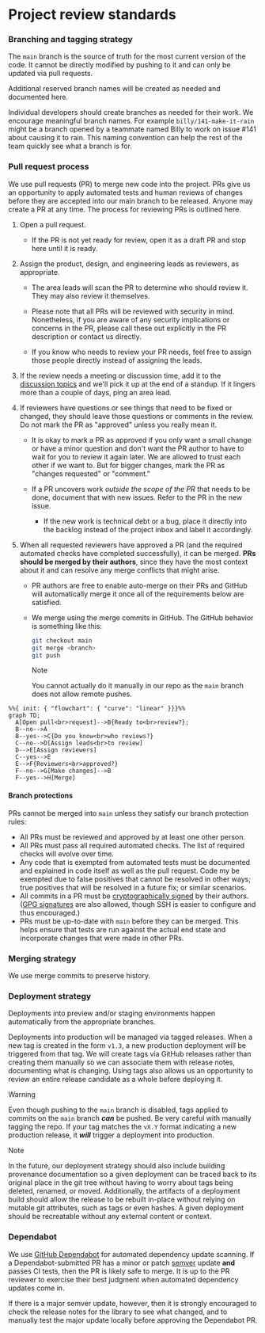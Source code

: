 # Project review standards

### Branching and tagging strategy

The `main` branch is the source of truth for the most current version of the
code. It cannot be directly modified by pushing to it and can only be updated
via pull requests.

Additional reserved branch names will be created as needed and documented here.

Individual developers should create branches as needed for their work. We
encourage meaningful branch names. For example `billy/141-make-it-rain`
might be a branch opened by a teammate named Billy to work on issue #141 about
causing it to rain. This naming convention can help the rest of the team quickly
see what a branch is for.

### Pull request process

We use pull requests (PR) to merge new code into the project. PRs give us an
opportunity to apply automated tests and human reviews of changes before they
are accepted into our main branch to be released. Anyone may create a PR at any
time. The process for reviewing PRs is outlined here.

1. Open a pull request.

   - If the PR is not yet ready for review, open it as a draft PR and stop here
     until it is ready.

2. Assign the product, design, and engineering leads as reviewers, as
   appropriate.

   - The area leads will scan the PR to determine who should review it. They may
     also review it themselves.

   - Please note that all PRs will be reviewed with security in mind.
     Nonetheless, if you are aware of any security implications or concerns in
     the PR, please call these out explicitly in the PR description or contact
     us directly.

   - If you know who needs to review your PR needs, feel free to assign those
     people directly instead of assigning the leads.

3. If the review needs a meeting or discussion time, add it to the
   [discussion topics](https://docs.google.com/spreadsheets/d/1wd9WsmNHdLXl-smL_A63oBDRIkALJTELXcITl4iTdMs/edit#gid=1456748459)
   and we'll pick it up at the end of a standup. If it lingers more than a
   couple of days, ping an area lead.

4. If reviewers have questions or see things that need to be fixed or changed,
   they should leave those questions or comments in the review. Do not mark the
   PR as "approved" unless you really mean it.

   - It is okay to mark a PR as approved if you only want a small change or have
     a minor question and don't want the PR author to have to wait for you to
     review it again later. We are allowed to trust each other if we want to.
     But for bigger changes, mark the PR as "changes requested" or "comment."

   - If a PR uncovers work _outside the scope of the PR_ that needs to be done,
     document that with new issues. Refer to the PR in the new issue.

     - If the new work is technical debt or a bug, place it directly into the
       backlog instead of the project inbox and label it accordingly.

5. When all requested reviewers have approved a PR (and the required automated
   checks have completed successfully), it can be merged. **PRs should be merged
   by their authors**, since they have the most context about it and can resolve
   any merge conflicts that might arise.

   - PR authors are free to enable auto-merge on their PRs and GitHub will
     automatically merge it once all of the requirements below are satisfied.

   - We merge using the merge commits in GitHub. The GitHub behavior is
     something like this:

     ```sh
     git checkout main
     git merge <branch>
     git push
     ```

     > [!NOTE]  
     > You cannot actually do it manually in our repo as the `main` branch does
     > not allow remote pushes.

```mermaid
%%{ init: { "flowchart": { "curve": "linear" }}}%%
graph TD;
  A[Open pull<br>request]-->B{Ready to<br>review?};
  B--no-->A
  B--yes-->C{Do you know<br>who reviews?}
  C--no-->D[Assign leads<br>to review]
  D-->E[Assign reviewers]
  C--yes-->E
  E-->F{Reviewers<br>approved?}
  F--no-->G[Make changes]-->B
  F--yes-->H[Merge]
```

#### Branch protections

PRs cannot be merged into `main` unless they satisfy our branch protection
rules:

- All PRs must be reviewed and approved by at least one other person.
- All PRs must pass all required automated checks. The list of required checks
  will evolve over time.
- Any code that is exempted from automated tests must be documented and
  explained in code itself as well as the pull request. Code my be exempted due
  to false positives that cannot be resolved in other ways; true positives that
  will be resolved in a future fix; or similar scenarios.
- All commits in a PR must be
  [cryptographically signed](https://calebhearth.com/sign-git-with-ssh)
  by their authors.
  ([GPG signatures](https://docs.github.com/en/authentication/managing-commit-signature-verification/signing-commits)
  are also allowed, though SSH is easier to configure and thus encouraged.)
- PRs must be up-to-date with `main` before they can be merged. This helps
  ensure that tests are run against the actual end state and incorporate changes
  that were made in other PRs.

### Merging strategy

We use merge commits to preserve history.

### Deployment strategy

Deployments into preview and/or staging environments happen automatically from
the appropriate branches.

Deployments into production will be managed via tagged releases. When a new tag
is created in the form `v1.3`, a new production deployment will be triggered
from that tag. We will create tags via GitHub releases rather than creating them
manually so we can associate them with release notes, documenting what is
changing. Using tags also allows us an opportunity to review an entire release
candidate as a whole before deploying it.

> [!WARNING]  
> Even though pushing to the `main` branch is disabled, tags applied to commits
> on the `main` branch **_can_** be pushed. Be very careful with manually
> tagging the repo. If your tag matches the `vX.Y` format indicating a new
> production release, it **_will_** trigger a deployment into production.

> [!NOTE]  
> In the future, our deployment strategy should also include building provenance
> documentation so a given deployment can be traced back to its original place
> in the git tree without having to worry about tags being deleted, renamed, or
> moved. Additionally, the artifacts of a deployment build should allow the
> release to be rebuilt in-place without relying on mutable git attributes, such
> as tags or even hashes. A given deployment should be recreatable without any
> external content or context.

### Dependabot

We use [GitHub Dependabot](https://github.com/dependabot) for automated
dependency update scanning. If a Dependabot-submitted PR has a minor or patch
[semver](https://semver.org/) update **and** passes CI tests, then the PR is
likely safe to merge. It is up to the PR reviewer to exercise their best
judgment when automated dependency updates come in.

If there is a major semver update, however, then it is strongly encouraged to
check the release notes for the library to see what changed, and to manually
test the major update locally before approving the Dependabot PR.

